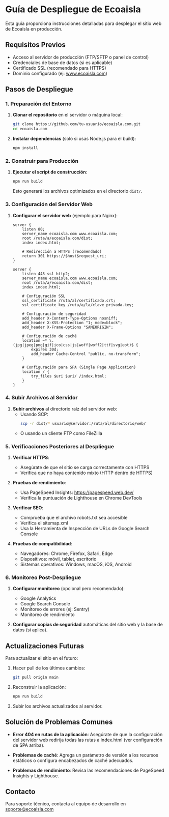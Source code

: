 # Guía de Despliegue de Ecoaisla

Esta guía proporciona instrucciones detalladas para desplegar el sitio web de Ecoaisla en producción.

## Requisitos Previos

- Acceso al servidor de producción (FTP/SFTP o panel de control)
- Credenciales de base de datos (si es aplicable)
- Certificado SSL (recomendado para HTTPS)
- Dominio configurado (ej: www.ecoaisla.com)

## Pasos de Despliegue

### 1. Preparación del Entorno

1. **Clonar el repositorio** en el servidor o máquina local:
   ```bash
   git clone https://github.com/tu-usuario/ecoaisla.com.git
   cd ecoaisla.com
   ```

2. **Instalar dependencias** (solo si usas Node.js para el build):
   ```bash
   npm install
   ```

### 2. Construir para Producción

1. **Ejecutar el script de construcción**:
   ```bash
   npm run build
   ```
   Esto generará los archivos optimizados en el directorio `dist/`.

### 3. Configuración del Servidor Web

1. **Configurar el servidor web** (ejemplo para Nginx):
   ```nginx
   server {
       listen 80;
       server_name ecoaisla.com www.ecoaisla.com;
       root /ruta/a/ecoaisla.com/dist;
       index index.html;

       # Redirección a HTTPS (recomendado)
       return 301 https://$host$request_uri;
   }

   server {
       listen 443 ssl http2;
       server_name ecoaisla.com www.ecoaisla.com;
       root /ruta/a/ecoaisla.com/dist;
       index index.html;

       # Configuración SSL
       ssl_certificate /ruta/al/certificado.crt;
       ssl_certificate_key /ruta/a/la/clave_privada.key;
       
       # Configuración de seguridad
       add_header X-Content-Type-Options nosniff;
       add_header X-XSS-Protection "1; mode=block";
       add_header X-Frame-Options "SAMEORIGIN";
       
       # Configuración de caché
       location ~* \.(jpg|jpeg|png|gif|ico|css|js|woff|woff2|ttf|svg|eot)$ {
           expires 30d;
           add_header Cache-Control "public, no-transform";
       }
       
       # Configuración para SPA (Single Page Application)
       location / {
           try_files $uri $uri/ /index.html;
       }
   }
   ```

### 4. Subir Archivos al Servidor

1. **Subir archivos** al directorio raíz del servidor web:
   - Usando SCP:
     ```bash
     scp -r dist/* usuario@servidor:/ruta/al/directorio/web/
     ```
   - O usando un cliente FTP como FileZilla

### 5. Verificaciones Posteriores al Despliegue

1. **Verificar HTTPS**:
   - Asegúrate de que el sitio se carga correctamente con HTTPS
   - Verifica que no haya contenido mixto (HTTP dentro de HTTPS)

2. **Pruebas de rendimiento**:
   - Usa PageSpeed Insights: https://pagespeed.web.dev/
   - Verifica la puntuación de Lighthouse en Chrome DevTools

3. **Verificar SEO**:
   - Comprueba que el archivo robots.txt sea accesible
   - Verifica el sitemap.xml
   - Usa la Herramienta de Inspección de URLs de Google Search Console

4. **Pruebas de compatibilidad**:
   - Navegadores: Chrome, Firefox, Safari, Edge
   - Dispositivos: móvil, tablet, escritorio
   - Sistemas operativos: Windows, macOS, iOS, Android

### 6. Monitoreo Post-Despliegue

1. **Configurar monitoreo** (opcional pero recomendado):
   - Google Analytics
   - Google Search Console
   - Monitoreo de errores (ej: Sentry)
   - Monitoreo de rendimiento

2. **Configurar copias de seguridad** automáticas del sitio web y la base de datos (si aplica).

## Actualizaciones Futuras

Para actualizar el sitio en el futuro:

1. Hacer pull de los últimos cambios:
   ```bash
   git pull origin main
   ```

2. Reconstruir la aplicación:
   ```bash
   npm run build
   ```

3. Subir los archivos actualizados al servidor.

## Solución de Problemas Comunes

- **Error 404 en rutas de la aplicación**: Asegúrate de que la configuración del servidor web redirija todas las rutas a index.html (ver configuración de SPA arriba).
  
- **Problemas de caché**: Agrega un parámetro de versión a los recursos estáticos o configura encabezados de caché adecuados.

- **Problemas de rendimiento**: Revisa las recomendaciones de PageSpeed Insights y Lighthouse.

## Contacto

Para soporte técnico, contacta al equipo de desarrollo en soporte@ecoaisla.com
